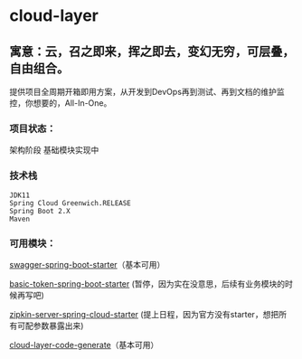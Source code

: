 # cloud-layer
## 寓意：云，召之即来，挥之即去，变幻无穷，可层叠，自由组合。

  提供项目全周期开箱即用方案，从开发到DevOps再到测试、再到文档的维护监控，你想要的，All-In-One。
  
### 项目状态：

  架构阶段
  基础模块实现中
  
### 技术栈

    JDK11
    Spring Cloud Greenwich.RELEASE
    Spring Boot 2.X
    Maven
  
  
### 可用模块：

   [swagger-spring-boot-starter](https://github.com/crazyweeds/cloud-layer/tree/master/cloud-layer-starters/config-spring-boot-starters/swagger-spring-boot-starter)（基本可用）
   
   [basic-token-spring-boot-starter](https://github.com/crazyweeds/cloud-layer/tree/master/cloud-layer-starters/config-spring-boot-starters/auth-spring-boot-starters/basic-token-spring-boot-starter) (暂停，因为实在没意思，后续有业务模块的时候再写吧)
   
   [zipkin-server-spring-cloud-starter](https://github.com/crazyweeds/cloud-layer/tree/master/cloud-layer-starters/config-spring-boot-starters/zipkin-server-spring-cloud-starter) (提上日程，因为官方没有starter，想把所有可配参数暴露出来)
   
   [cloud-layer-code-generate](https://github.com/crazyweeds/cloud-layer/tree/master/cloud-layer-helper/cloud-layer-code-generate)（基本可用）
